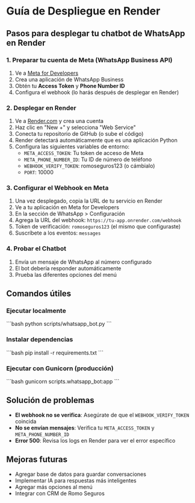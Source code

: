 # Guía de Despliegue en Render

## Pasos para desplegar tu chatbot de WhatsApp en Render

### 1. Preparar tu cuenta de Meta (WhatsApp Business API)

1. Ve a [Meta for Developers](https://developers.facebook.com/)
2. Crea una aplicación de WhatsApp Business
3. Obtén tu **Access Token** y **Phone Number ID**
4. Configura el webhook (lo harás después de desplegar en Render)

### 2. Desplegar en Render

1. Ve a [Render.com](https://render.com/) y crea una cuenta
2. Haz clic en "New +" y selecciona "Web Service"
3. Conecta tu repositorio de GitHub (o sube el código)
4. Render detectará automáticamente que es una aplicación Python
5. Configura las siguientes variables de entorno:
   - `META_ACCESS_TOKEN`: Tu token de acceso de Meta
   - `META_PHONE_NUMBER_ID`: Tu ID de número de teléfono
   - `WEBHOOK_VERIFY_TOKEN`: romoseguros123 (o cámbialo)
   - `PORT`: 10000

### 3. Configurar el Webhook en Meta

1. Una vez desplegado, copia la URL de tu servicio en Render
2. Ve a tu aplicación en Meta for Developers
3. En la sección de WhatsApp > Configuración
4. Agrega la URL del webhook: `https://tu-app.onrender.com/webhook`
5. Token de verificación: `romoseguros123` (el mismo que configuraste)
6. Suscríbete a los eventos: `messages`

### 4. Probar el Chatbot

1. Envía un mensaje de WhatsApp al número configurado
2. El bot debería responder automáticamente
3. Prueba las diferentes opciones del menú

## Comandos útiles

### Ejecutar localmente
\`\`\`bash
python scripts/whatsapp_bot.py
\`\`\`

### Instalar dependencias
\`\`\`bash
pip install -r requirements.txt
\`\`\`

### Ejecutar con Gunicorn (producción)
\`\`\`bash
gunicorn scripts.whatsapp_bot:app
\`\`\`

## Solución de problemas

- **El webhook no se verifica**: Asegúrate de que el `WEBHOOK_VERIFY_TOKEN` coincida
- **No se envían mensajes**: Verifica tu `META_ACCESS_TOKEN` y `META_PHONE_NUMBER_ID`
- **Error 500**: Revisa los logs en Render para ver el error específico

## Mejoras futuras

- Agregar base de datos para guardar conversaciones
- Implementar IA para respuestas más inteligentes
- Agregar más opciones al menú
- Integrar con CRM de Romo Seguros
